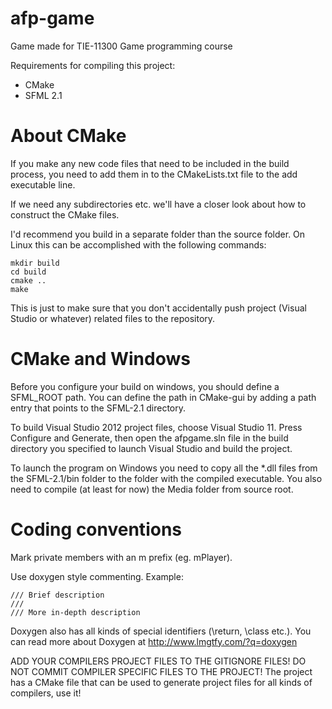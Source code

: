 afp-game
========

Game made for TIE-11300 Game programming course

Requirements for compiling this project:

* CMake
* SFML 2.1

About CMake
========

If you make any new code files that need to be included in the build process,
you need to add them in to the CMakeLists.txt file to the add executable line.

If we need any subdirectories etc. we'll have a closer look about how to construct
the CMake files.

I'd recommend you build in a separate folder than the source folder. On Linux 
this can be accomplished with the following commands:

```
mkdir build
cd build
cmake ..
make
```

This is just to make sure that you don't accidentally push project (Visual Studio or whatever)
related files to the repository.

CMake and Windows
========

Before you configure your build on windows, you should define a SFML_ROOT path. You can define
 the path in CMake-gui by adding a path entry that points to the SFML-2.1 directory.

 To build Visual Studio 2012 project files, choose Visual Studio 11. Press Configure and Generate, then open
 the afpgame.sln file in the build directory you specified to launch Visual Studio and build the project.

To launch the program on Windows you need to copy all the *.dll files from the SFML-2.1/bin folder to the folder
 with the compiled executable. You also need to compile (at least for now) the Media folder from source root.

Coding conventions
========

Mark private members with an m prefix (eg. mPlayer).

Use doxygen style commenting. Example:

```
/// Brief description
///
/// More in-depth description
```

Doxygen also has all kinds of special identifiers (\return, \class etc.). 
You can read more about Doxygen at http://www.lmgtfy.com/?q=doxygen

ADD YOUR COMPILERS PROJECT FILES TO THE GITIGNORE FILES! DO NOT COMMIT 
COMPILER SPECIFIC FILES TO THE PROJECT! The project has a CMake file
that can be used to generate project files for all kinds of compilers,
use it!
